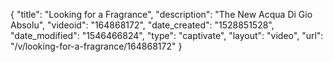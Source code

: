 {
    "title": "Looking for a Fragrance",
    "description": "The New Acqua Di Gio Absolu",
    "videoid": "164868172",
    "date_created": "1528851528",
    "date_modified": "1546466824",
    "type": "captivate",
    "layout": "video",
    "url": "\/v\/looking-for-a-fragrance\/164868172"
}
